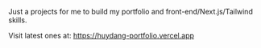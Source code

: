 Just a projects for me to build my portfolio and front-end/Next.js/Tailwind skills.

Visit latest ones at: https://huydang-portfolio.vercel.app
